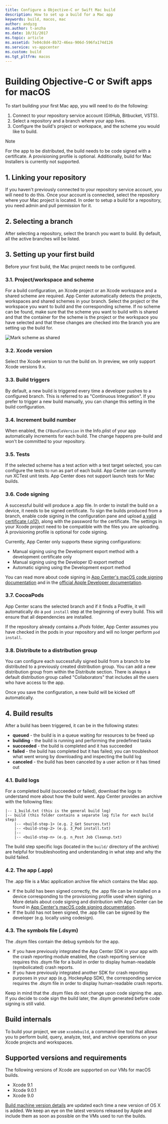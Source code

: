 ```yaml
---
title: Configure a Objective-C or Swift Mac build
description: How to set up a build for a Mac app
keywords: build, macos, mac
author: andyzg
ms.author: t-anzha
ms.date: 10/31/2017
ms.topic: article
ms.assetid: 7e04c8d4-8b72-46ea-906d-596fa174d126
ms.service: vs-appcenter
ms.custom: build
ms.tgt_pltfrm: macos
---
```


# Building Objective-C or Swift apps for macOS

To start building your first Mac app, you will need to do the following:

1. Connect to your repository service account (GitHub, Bitbucket, VSTS).
2. Select a repository and a branch where your app lives.
3. Configure the build's project or workspace, and the scheme you would like to build.

> [!NOTE]
> For the app to be distributed, the build needs to be code signed with a certificate. A provisioning profile is optional.  Additionally, build for Mac Installers is currently not supported.

## 1. Linking your repository

If you haven't previously connected to your repository service account, you will need to do this. Once your account is connected, select the repository where your Mac project is located. In order to setup a build for a repository, you need admin and pull permission for it.

## 2. Selecting a branch

After selecting a repository, select the branch you want to build. By default, all the active branches will be listed.

## 3. Setting up your first build

Before your first build, the Mac project needs to be configured.

### 3.1. Project/workspace and scheme

For a build configuration, an Xcode project or an Xcode workspace and a shared scheme are required. App Center automatically detects the projects, workspaces and shared schemes in your branch. Select the project or the workspace you want to build and the corresponding scheme.
If no scheme can be found, make sure that the scheme you want to build with is shared and that the container for the scheme is the project or the workspace you have selected and that these changes are checked into the branch you are setting up the build for.

![Mark scheme as shared](images/xcode-share-scheme.png "Marking a scheme as shared in Xcode")

### 3.2. Xcode version

Select the Xcode version to run the build on. In preview, we only support Xcode versions 9.x.

### 3.3. Build triggers

By default, a new build is triggered every time a developer pushes to a configured branch. This is referred to as "Continuous Integration". If you prefer to trigger a new build manually, you can change this setting in the build configuration.

### 3.4. Increment build number

When enabled, the `CFBundleVersion` in the Info.plist of your app automatically increments for each build. The change happens pre-build and won't be committed to your repository.

### 3.5. Tests

If the selected scheme has a test action with a test target selected, you can configure the tests to run as part of each build. App Center can currently run XCTest unit tests. App Center does not support launch tests for Mac builds.

### 3.6. Code signing

A successful build will produce a .app file. In order to install the build on a device, it needs to be signed certificate. To sign the builds produced from a branch, enable code signing in the configuration pane and upload [a valid certificate (.p12)](~/build/macos/uploading-signing-files.md), along with the password for the certificate. The settings in your Xcode project need to be compatible with the files you are uploading. A provisioning profile is optional for code signing.

Currently, App Center only supports these signing configurations:

- Manual signing using the Development export method with a development certificate only
- Manual signing using the Developer ID export method
- Automatic signing using the Development export method

You can read more about code signing in [App Center's macOS code signing documentation](~/build/macos/code-signing.md) and in the [official Apple Developer documentation](https://developer.apple.com/support/code-signing/).

### 3.7. CocoaPods

App Center scans the selected branch and if it finds a Podfile, it will automatically do a `pod install` step at the beginning of every build. This will ensure that all dependencies are installed.

If the repository already contains a */Pods* folder, App Center assumes you have checked in the pods in your repository and will no longer perform `pod install`.

### 3.8. Distribute to a distribution group

You can configure each successfully signed build from a branch to be distributed to a previously created distribution group. You can add a new distribution group from within the Distribute section. There is always a default distribution group called "Collaborators" that includes all the users who have access to the app.

Once you save the configuration, a new build will be kicked off automatically.

## 4. Build results

After a build has been triggered, it can be in the following states:

* **queued** -  the build is in a queue waiting for resources to be freed up
* **building** - the build is running and performing the predefined tasks
* **succeeded** - the build is completed and it has succeeded
* **failed** - the build has completed but it has failed; you can troubleshoot what went wrong by downloading and inspecting the build log
* **canceled** - the build has been canceled by a user action or it has timed out

### 4.1. Build logs

For a completed build (succeeded or failed), download the logs to understand more about how the build went. App Center provides an archive with the following files:

```NA
|-- 1_build.txt (this is the general build log)
|-- build (this folder contains a separate log file for each build step)
    |-- <build-step-1> (e.g. 2_Get Sources.txt)
    |-- <build-step-2> (e.g. 3_Pod install.txt)
    |--
    |-- <build-step-n> (e.g. n_Post Job Cleanup.txt)
```

The build step specific logs (located in the `build/` directory of the archive) are helpful for troubleshooting and understanding in what step and why the build failed.

### 4.2. The app (.app)

The .app file is a Mac application archive file which contains the Mac app.

* If the build has been signed correctly, the .app file can be installed on a device corresponding to the provisioning profile used when signing. More details about code signing and distribution with App Center can be found in [App Center's macOS code signing documentation](~/build/macos/code-signing.md).
* If the build has not been signed, the .app file can be signed by the developer (e.g. locally using codesign).

### 4.3. The symbols file (.dsym)

The .dsym files contain the debug symbols for the app.

* If you have previously integrated the App Center SDK in your app with the crash reporting module enabled, the crash reporting service requires this .dsym file for a build in order to display human-readable (symbolicated) crash reports.
* If you have previously integrated another SDK for crash reporting purposes in your app (e.g. HockeyApp SDK), the corresponding service requires the .dsym file in order to display human-readable crash reports.

Keep in mind that the .dsym files do not change upon code signing the .app. If you decide to code sign the build later, the .dsym generated before code signing is still valid.

[xcode-share-scheme]: images/xcode-share-scheme.png "Marking a scheme as shared in Xcode"

## Build internals

To build your project, we use `xcodebuild`, a command-line tool that allows you to perform build, query, analyze, test, and archive operations on your Xcode projects and workspaces.

## Supported versions and requirements

The following versions of Xcode are supported on our VMs for macOS builds.

* Xcode 9.1
* Xcode 9.0.1
* Xcode 9.0

[Build machine version details](../software.md) are updated each time a new version of OS X is added. We keep an eye on the latest versions released by Apple and include them as soon as possible on the VMs used to run the builds.